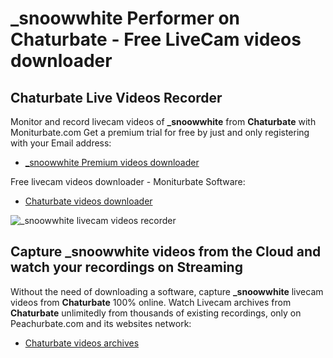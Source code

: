 # _snoowwhite Performer on Chaturbate - Free LiveCam videos downloader

## Chaturbate Live Videos Recorder

Monitor and record livecam videos of **_snoowwhite** from **Chaturbate** with Moniturbate.com
Get a premium trial for free by just and only registering with your Email address:
* [_snoowwhite Premium videos downloader](https://moniturbate.com/request-demo-licence-key.html)

Free livecam videos downloader - Moniturbate Software:
* [Chaturbate videos downloader](https://moniturbate.com/moniturbate-download-software.html)

![_snoowwhite livecam videos recorder](https://peachurnet.com/templates/moniturbate-software.png)


## Capture _snoowwhite videos from the Cloud and watch your recordings on Streaming

Without the need of downloading a software, capture **_snoowwhite** livecam videos from **Chaturbate** 100% online.
Watch Livecam archives from **Chaturbate** unlimitedly from thousands of existing recordings, only on Peachurbate.com and its websites network:
* [Chaturbate videos archives](https://peachurnet.com/)